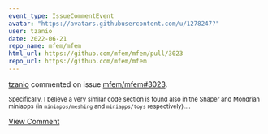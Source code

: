 ```yaml
---
event_type: IssueCommentEvent
avatar: "https://avatars.githubusercontent.com/u/1278247?"
user: tzanio
date: 2022-06-21
repo_name: mfem/mfem
html_url: https://github.com/mfem/mfem/pull/3023
repo_url: https://github.com/mfem/mfem
---
```


<a href='https://github.com/tzanio' target='_blank'>tzanio</a> commented on issue <a href='https://github.com/mfem/mfem/pull/3023' target='_blank'>mfem/mfem#3023</a>.

<small>Specifically, I believe a very similar code section is found also in the Shaper and Mondrian miniapps (in `miniapps/meshing` and `miniapps/toys` respectively)....</small>

<a href='https://github.com/mfem/mfem/pull/3023' target='_blank'>View Comment</a>